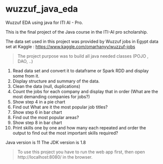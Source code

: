 # wuzzuf_java_eda
 Wuzzuf EDA using java for ITI AI - Pro.

This is the final project of the Java course in the ITI-AI pro scholarship.

The data set used in this project was provided by Wuzzuf jobs in Egypt data set at Kaggle : https://www.kaggle.com/omarhanyy/wuzzuf-jobs

> The project purpose was to build all java needed classes (POJO , DAO, ..)

1. Read data set and convert it to dataframe or Spark RDD and display some from it.
2. Display structure and summary of the data.
3. Clean the data (null, duplications)
4. Count the jobs for each company and display that in order (What are the most demanding companies for jobs?)
5. Show step 4 in a pie chart
6. Find out What are it the most popular job titles?
7. Show step 6 in bar chart
8. Find out the most popular areas?
9. Show step 8 in bar chart
10. Print skills one by one and how many each repeated and order the output to find out the most important skills required?


 
Java version is 11
The JDK version is 1.8

> To use this project you have to run the web app first, then open http://localhost:8080/ in the browser.
